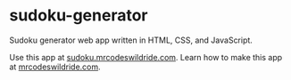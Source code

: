 # sudoku-generator

Sudoku generator web app written in HTML, CSS, and JavaScript.

Use this app at [sudoku.mrcodeswildride.com](https://sudoku.mrcodeswildride.com/).
Learn how to make this app at [mrcodeswildride.com](https://www.mrcodeswildride.com/).
